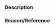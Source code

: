 ### Description
<!--
Describe your change. Include a high-level summary, as well as any detail your reviewer will need to understand its context.
-->

### Reason/Reference
<!--
Why is this change necessary? (Mentioning the project it belongs to or linking to an associated issue will suffice.)
-->